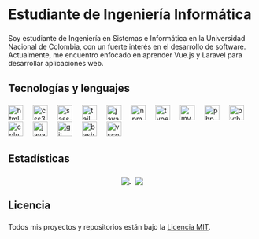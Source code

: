 <h1 align="left">Estudiante de Ingeniería Informática</h1>

###

<p align="left">Soy estudiante de Ingeniería en Sistemas e Informática en la Universidad Nacional de Colombia, con un fuerte interés en el desarrollo de software. Actualmente, me encuentro enfocado en aprender Vue.js y Laravel para desarrollar aplicaciones web.</p>

###

<h2 align="left">Tecnologías y lenguajes</h2>

###

<div align="left">
  <img src="https://cdn.jsdelivr.net/gh/devicons/devicon/icons/html5/html5-original.svg" height="30" alt="html5 logo"  />
  <img width="12" />
  <img src="https://cdn.jsdelivr.net/gh/devicons/devicon/icons/css3/css3-original.svg" height="30" alt="css3 logo"  />
  <img width="12" />
  <img src="https://cdn.jsdelivr.net/gh/devicons/devicon/icons/sass/sass-original.svg" height="30" alt="sass logo"  />
  <img width="12" />
  <img src="https://cdn.simpleicons.org/tailwindcss/06B6D4" height="30" alt="tailwindcss logo"  />
  <img width="12" />
  <img src="https://cdn.simpleicons.org/javascript/F7DF1E" height="30" alt="javascript logo"  />
  <img width="12" />
  <img src="https://cdn.jsdelivr.net/gh/devicons/devicon/icons/npm/npm-original-wordmark.svg" height="30" alt="npm logo"  />
  <img width="12" />
  <img src="https://cdn.jsdelivr.net/gh/devicons/devicon/icons/typescript/typescript-original.svg" height="30" alt="typescript logo"  />
  <img width="12" />
  <img src="https://cdn.jsdelivr.net/gh/devicons/devicon/icons/mysql/mysql-original.svg" height="30" alt="mysql logo"  />
  <img width="12" />
  <img src="https://cdn.jsdelivr.net/gh/devicons/devicon/icons/php/php-original.svg" height="30" alt="php logo"  />
  <img width="12" />
  <img src="https://cdn.jsdelivr.net/gh/devicons/devicon/icons/python/python-original.svg" height="30" alt="python logo"  />
  <img width="12" />
  <img src="https://cdn.simpleicons.org/c++/00599C" height="30" alt="cplusplus logo"  />
  <img width="12" />
  <img src="https://cdn.jsdelivr.net/gh/devicons/devicon/icons/java/java-original.svg" height="30" alt="java logo"  />
  <img width="12" />
  <img src="https://cdn.jsdelivr.net/gh/devicons/devicon/icons/git/git-original.svg" height="30" alt="git logo"  />
  <img width="12" />
  <img src="https://cdn.jsdelivr.net/gh/devicons/devicon/icons/bash/bash-original.svg" height="30" alt="bash logo"  />
  <img width="12" />
  <img src="https://cdn.jsdelivr.net/gh/devicons/devicon/icons/vscode/vscode-original.svg" height="30" alt="vscode logo"  />
</div>

###

<h2 align="left">Estadísticas</h2>

###

<p align="center" width="100%">
  <a href="https://github.com/drifterDev">
    <img align="center" src="https://github-readme-stats.vercel.app/api/top-langs/?username=drifterDev&layout=donut&theme=github_dark" />
  </a>&nbsp;
  <a href="https://github.com/drifterDev">
    <img align="center" src="https://github-readme-streak-stats.herokuapp.com?user=drifterDev&theme=github-dark&locale=es&date_format=M%20j%5B%2C%20Y%5D&card_width=400&border=AEAEB0&hide_longest_streak=true" />
  </a>
</p>

###

<h2>Licencia</h2>

###

<p>Todos mis proyectos y repositorios están bajo la <a href="https://opensource.org/licenses/MIT">Licencia MIT</a>.</p>

###
